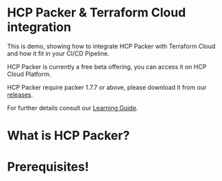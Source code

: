 # HCP Packer & Terraform Cloud integration
This is demo, showing how to integrate HCP Packer with Terraform Cloud and how it fit in your CI/CD Pipeline.

HCP Packer is currently a free beta offering, you can access it on HCP Cloud Platform.

HCP Packer require packer 1.7.7 or above, please download it from our [releases](https://releases.hashicorp.com/packer/).

For further details consult our [Learning Guide](https://learn.hashicorp.com/tutorials/packer/hcp-push-image-metadata?in=packer/hcp-get-started).

# What is HCP Packer?


# Prerequisites!
